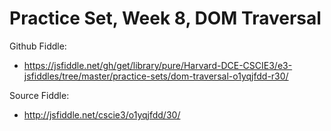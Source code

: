 # Practice Set, Week 8, DOM Traversal

Github Fiddle:
- https://jsfiddle.net/gh/get/library/pure/Harvard-DCE-CSCIE3/e3-jsfiddles/tree/master/practice-sets/dom-traversal-o1yqjfdd-r30/

Source Fiddle:
- http://jsfiddle.net/cscie3/o1yqjfdd/30/

